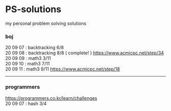 # PS-solutions
my personal problem solving solutions

### boj
20 09 07 : backtracking 6/8  
20 09 08 : backtracking 8/8 ( complete! ) https://www.acmicpc.net/step/34  
20 09 09 : math3 3/11  
20 09 10 : math3 7/11  
20 09 11 : math3 9/11 https://www.acmicpc.net/step/18

- - -
### programmers
https://programmers.co.kr/learn/challenges  
20 09 07 : hash 3/4
